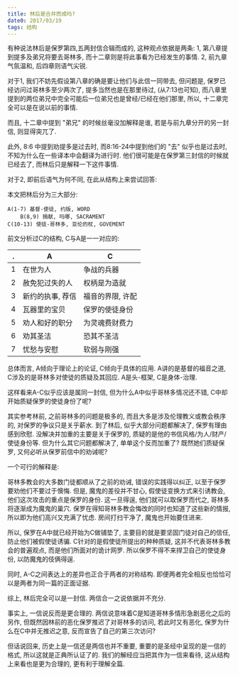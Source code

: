 ```yaml
---
title: 林后是合并而成吗?
date0: 2017/03/19
tags: 结构
---
```


有种说法林后是保罗第四,五两封信合辑而成的, 这种观点依据是两条:
1, 第八章提到提多及弟兄将要去哥林多, 而十二章则是将此事看为已经发生的事情.
2, 前九章气氛温和, 后四章则语气尖锐.

对于1, 我们不妨先假设第八章的确是要让他们与此信一同带去, 但问题是, 保罗已经访问过哥林多至少两次了, 提多当然也是在那里待过, (从7:13也可知), 而八章里提到的两位弟兄中完全可能后一位弟兄也是曾经/已经在他们那里, 所以, 十二章完全可以是在说以前的事情.

而且, 十二章中提到 "弟兄" 的时候丝毫没加解释是谁, 若是与前九章分开的另一封信, 则显得突兀了.

此外, 8:6 中提到劝提多是过去时, 而8:16-24中提到他们的 "去" 似乎也是过去时, 不知为什么在一些译本中会翻译为进行时. 他们很可能是在保罗第三封信的时候就已经去了, 而林后只是解释一下这件事情.

对于2, 即前后语气为何不同, 在此从结构上来尝试回答:

本文把林后分为三大部分:

    A(1-7) 基督-使徒, 约版, WORD
        B(8,9) 捐献, 吗哪, SACRAMENT
    C(10-13) 使徒-哥林多, 亚伦的杖, GOVEMENT

前文分析过C的结构, C与A是一一对应的:

.   | A                | C
----|------------------|-----------------
1   | 在世为人         | 争战的兵器
2   | 赦免犯过失的人   | 权柄是为造就
3   | 新约的执事, 荐信 | 福音的界限, 许配
4   | 瓦器里的宝贝     | 保罗的使徒身份
5   | 劝人和好的职分   | 为灵魂费财费力
6   | 劝其圣洁         | 恐其不圣洁
7   | 忧愁与安慰       | 软弱与刚强

总体而言, A倾向于理论上的论证, C倾向于具体的应用. A讲的是基督的福音之道, C涉及的是哥林多对使徒的质疑及其回应. A是头-框架, C是身体-治理.

这样看来A-C似乎应该是属同一封信, 但为什么A中似乎哥林多情况还不错, C中却开始质疑保罗的使徒身份了呢?

其实参考林前, 之前哥林多的问题是极多的, 而且大多是涉及伦理教义或教会秩序的, 对保罗的争议只是关乎薪水. 到了林后, 似乎大部分问题都解决了, 保罗有理由感到欣慰. 没解决并加重的主要是关于保罗的, 质疑的是他的书信风格/为人/财产/使徒身份等. 但为什么其它问题都解决了, 单单这个反而加重了? 既然她们质疑保罗, 又何必听从保罗前信中的劝诫呢?

一个可行的解释是:

哥林多教会的大多数门徒都顺从了之前的劝诫, 错误的实践得以纠正, 以至于保罗要劝他们不要过于懊悔. 但是, 魔鬼的差役并不甘心, 假使徒变换方式来引诱教会, 他们这次攻击的重点是保罗的身份. 这一旦得逞, 他们就可以取保罗而代之, 哥林多将逐渐成为魔鬼的巢穴. 保罗在得知哥林多教会悔改的同时也知道了这些新的情报, 所以即为他们高兴又充满了忧虑. 房间打扫干净了, 魔鬼也开始要住进来.

所以, 保罗在A中就已经开始为C做铺垫了, 主要目的就是要坚固门徒对自己的信任, 防止他们被假使徒诱骗. C针对的是假使徒所提出的种种质疑, 这并不代表哥林多教会的普遍观点, 而是他们所面对的诡计网罗. 所以保罗不得不来捍卫自己的使徒身份, 以防魔鬼的伎俩得逞.

同时, A-C之间表达上的差异也正合于两者的对称结构. 即便两者完全相反也恰恰可以是两者为同一篇的正面证据.

综上, 林后完全可以是一封信. 两信合一之说依据并不充分.

事实上, 一信说反而是更合理的. 两信说意味着C是知道哥林多情形急剧恶化之后的另作, 但既然因林前的恶化保罗推迟了对哥林多的访问, 若此时又有恶化, 保罗为什么在C中并无推迟之意, 反而宣告了自己的第三次访问?

但话说回来, 历史上是一信还是两信也并不重要, 重要的是圣经中呈现的是一信的格式, 所以这就是正典所认证了的. 我们的解经应当把其作为一信来看待, 这从结构上来看也是更为合理的, 更有利于理解全篇.

